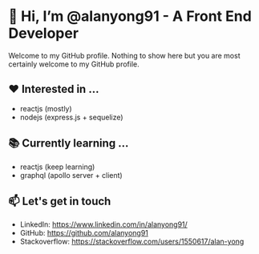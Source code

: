 # 👋 Hi, I’m @alanyong91 - A Front End Developer

Welcome to my GitHub profile. Nothing to show here but you are most certainly welcome to my GitHub profile.

## ♥️ Interested in ...
- reactjs (mostly)
- nodejs (express.js + sequelize)

## 📚 Currently learning ...
- reactjs (keep learning)
- graphql (apollo server + client)

## 📫 Let's get in touch
- LinkedIn: https://www.linkedin.com/in/alanyong91/
- GitHub: https://github.com/alanyong91
- Stackoverflow: https://stackoverflow.com/users/1550617/alan-yong

